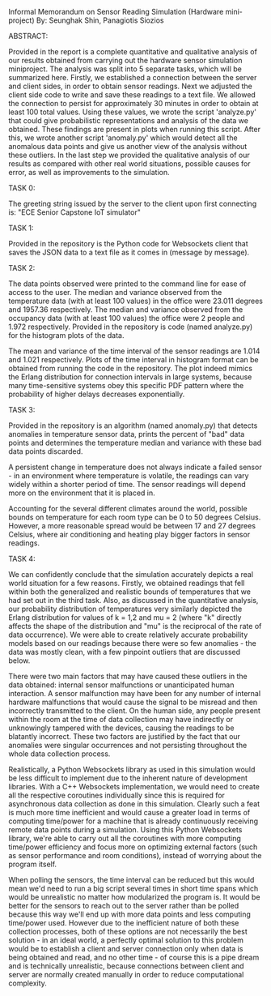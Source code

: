 Informal Memorandum on Sensor Reading Simulation (Hardware mini-project) By: Seunghak Shin, Panagiotis Siozios

ABSTRACT:

Provided in the report is a complete quantitative and qualitative analysis of our results obtained from carrying out the hardware sensor simulation miniproject.
The analysis was split into 5 separate tasks, which will be summarized here.
Firstly, we established a connection between the server and client sides, in order to obtain sensor readings.
Next we adjusted the client side code to write and save these readings to a text file.
We allowed the connection to persist for approximately 30 minutes in order to obtain at least 100 total values.
Using these values, we wrote the script 'analyze.py' that could give probabilistic representations and analysis of the data we obtained.
These findings are present in plots when running this script.
After this, we wrote another script 'anomaly.py' which would detect all the anomalous data points and give us another view of the analysis without these outliers.
In the last step we provided the qualitative analysis of our results as compared with other real world situations, possible causes for error, as well as improvements to the simulation.


TASK 0:

The greeting string issued by the server to the client upon first connecting is: "ECE Senior Capstone IoT simulator"


TASK 1:

Provided in the repository is the Python code for Websockets client that saves the JSON data to a text file as it comes in (message by message).


TASK 2:

The data points observed were printed to the command line for ease of access to the user.
The median and variance observed from the temperature data (with at least 100 values) in the office were 23.011 degrees and 1957.36 respectively.
The median and variance observed from the occupancy data (with at least 100 values) the office were 2 people and 1.972 respectively.
Provided in the repository is code (named analyze.py) for the histogram plots of the data.

The mean and variance of the time interval of the sensor readings are 1.014 and 1.021 respectively.
Plots of the time interval in histogram format can be obtained from running the code in the repository.
The plot indeed mimics the Erlang distribution for connection intervals in large systems, because many 
time-sensitive systems obey this specific PDF pattern where the probability of higher delays decreases exponentially.


TASK 3:

Provided in the repository is an algorithm (named anomaly.py) that detects anomalies in temperature sensor data, 
prints the percent of "bad" data points and determines the temperature median and variance with these bad data points discarded.

A persistent change in temperature does not always indicate a failed sensor - in an environment where temperature is volatile, 
the readings can vary widely within a shorter period of time. The sensor readings will depend more on the environment that it is placed in.

Accounting for the several different climates around the world, possible bounds on temperature for each room type can be 0 to 50 degrees Celsius.
However, a more reasonable spread would be between 17 and 27 degrees Celsius, where air conditioning and heating play bigger factors in sensor readings.


TASK 4:

We can confidently conclude that the simulation accurately depicts a real world situation for a few reasons.
Firstly, we obtained readings that fell within both the generalized and realistic bounds of temperatures that we had set out in the third task.
Also, as discussed in the quantitative analysis, our probability distribution of temperatures very similarly depicted the Erlang distribution 
for values of k = 1,2 and mu = 2 (where "k" directly affects the shape of the distribution and "mu" is the reciprocal of the rate of data occurrence).
We were able to create relatively accurate probability models based on our readings because there were so few anomalies - the data was 
mostly clean, with a few pinpoint outliers that are discussed below.

There were two main factors that may have caused these outliers in the data obtained: internal sensor malfunctions or unanticipated human interaction.
A sensor malfunction may have been for any number of internal hardware malfunctions that would cause the signal to be misread and then incorrectly transmitted to the client.
On the human side, any people present within the room at the time of data collection may have indirectly or unknowingly tampered with the devices, 
causing the readings to be blatantly incorrect. These two factors are justified by the fact that our anomalies were singular occurrences and not persisting 
throughout the whole data collection process.

Realistically, a Python Websockets library as used in this simulation would be less difficult to implement due to the inherent nature of development libraries.
With a C++ Websockets implementation, we would need to create all the respective coroutines individually since this is required for asynchronous data collection 
as done in this simulation. Clearly such a feat is much more time inefficient and would cause a greater load in terms of computing time/power for a machine that 
is already continuously receiving remote data points during a simulation. Using this Python Websockets library, we're able to carry out all the coroutines with 
more computing time/power efficiency and focus more on optimizing external factors (such as sensor performance and room conditions), 
instead of worrying about the program itself.

When polling the sensors, the time interval can be reduced but this would mean we'd need to run a big script several times in short time spans which would be 
unrealistic no matter how modularized the program is. It would be better for the sensors to reach out to the server rather than be polled because this way we'll 
end up with more data points and less computing time/power used. However due to the inefficient nature of both these collection processes, both of these 
options are not necessarily the best solution - in an ideal world, a perfectly optimal solution to this problem would be to establish a client and server connection 
only when data is being obtained and read, and no other time - of course this is a pipe dream and is technically unrealistic, because connections between 
client and server are normally created manually in order to reduce computational complexity.
